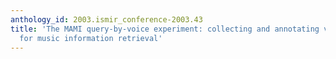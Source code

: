 ```yaml
---
anthology_id: 2003.ismir_conference-2003.43
title: 'The MAMI query-by-voice experiment: collecting and annotating vocal queries
  for music information retrieval'
---
```

